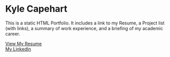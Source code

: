 <h1>Kyle Capehart</h1>


<p>
  This is a static HTML Portfolio. It includes a link to my Resume, a Project list (with links), a summary of work experience, and a briefing of my academic career.
</p>

<a href="files/Kyle_Capehart_CV.pdf">View My Resume</a><br/>
<a href="https://linkedin.com/in/kyle-capehart-418033127" target="_blank">My LinkedIn</a>


